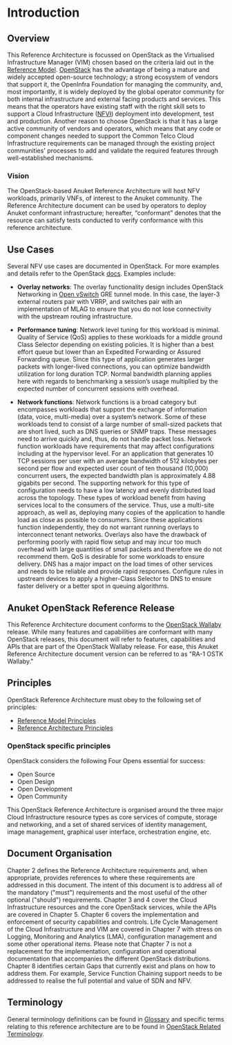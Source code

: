 
# Introduction

## Overview

This Reference Architecture is focussed on OpenStack as the Virtualised Infrastructure Manager (VIM) chosen based on the criteria laid out in the [Reference Model](../../../ref_model/chapters/chapter01.md). [OpenStack](https://docs.openstack.org) has the advantage of being a mature and widely accepted open-source technology; a strong ecosystem of vendors that support it, the OpenInfra Foundation for managing the community, and, most importantly, it is widely deployed by the global operator community for both internal infrastructure and external facing products and services.  This means that the operators have existing staff with the right skill sets to support a Cloud Infrastructure ([NFVI](https://www.etsi.org/deliver/etsi_gs/NFV-INF/001_099/001/01.01.01_60/gs_NFV-INF001v010101p.pdf)) deployment into development, test and production. Another reason to choose OpenStack is that it has a large active community of vendors and operators, which means that any code or component changes needed to support the Common Telco Cloud Infrastructure requirements can be managed through the existing project communities' processes to add and validate the required features through well-established mechanisms.

### Vision

The OpenStack-based Anuket Reference Architecture will host NFV workloads, primarily VNFs, of interest to the Anuket community.  The Reference Architecture document can be used by operators to deploy Anuket conformant infrastructure; hereafter, “conformant” denotes that the resource can satisfy tests conducted to verify conformance with this reference architecture.  

## Use Cases

Several NFV use cases are documented in OpenStack. For more examples and details refer to the OpenStack [docs](https://docs.openstack.org/arch-design/use-cases.html). Examples include:

- **Overlay networks**: The overlay functionality design includes OpenStack Networking in [Open vSwitch](https://www.openvswitch.org) GRE tunnel mode. In this case, the layer-3 external routers pair with VRRP, and switches pair with an implementation of MLAG to ensure that you do not lose connectivity with the upstream routing infrastructure.

- **Performance tuning**: Network level tuning for this workload is minimal. Quality of Service (QoS) applies to these workloads for a middle ground Class Selector depending on existing policies. It is higher than a best effort queue but lower than an Expedited Forwarding or Assured Forwarding queue. Since this type of application generates larger packets with longer-lived connections, you can optimize bandwidth utilization for long duration TCP. Normal bandwidth planning applies here with regards to benchmarking a session’s usage multiplied by the expected number of concurrent sessions with overhead.

- **Network functions**: Network functions is a broad category but encompasses workloads that support the exchange of information (data, voice, multi-media) over a system’s network. Some of these workloads tend to consist of a large number of small-sized packets that are short lived, such as DNS queries or SNMP traps. These messages need to arrive quickly and, thus, do not handle packet loss. Network function workloads have requirements that may affect configurations including at the hypervisor level. For an application that generates 10 TCP sessions per user with an average bandwidth of 512 kilobytes per second per flow and expected user count of ten thousand (10,000) concurrent users, the expected bandwidth plan is approximately 4.88 gigabits per second. The supporting network for this type of configuration needs to have a low latency and evenly distributed load across the topology. These types of workload benefit from having services local to the consumers of the service. Thus, use a multi-site approach, as well as, deploying many copies of the application to handle load as close as possible to consumers. Since these applications function independently, they do not warrant running overlays to interconnect tenant networks. Overlays also have the drawback of performing poorly with rapid flow setup and may incur too much overhead with large quantities of small packets and therefore we do not recommend them. QoS is desirable for some workloads to ensure delivery. DNS has a major impact on the load times of other services and needs to be reliable and provide rapid responses. Configure rules in upstream devices to apply a higher-Class Selector to DNS to ensure faster delivery or a better spot in queuing algorithms.

## Anuket OpenStack Reference Release

This Reference Architecture document conforms to the [OpenStack Wallaby](https://docs.openstack.org/wallaby/projects.html) release. While many features and capabilities are conformant with many OpenStack releases, this document will refer to features, capabilities and APIs that are part of the OpenStack Wallaby release. For ease, this Anuket Reference Architecture document version can be referred to as "RA-1 OSTK Wallaby."

## Principles

OpenStack Reference Architecture must obey to the following set of principles:

- [Reference Model Principles](../../../common/chapter00.md#2.0)
- [Reference Architecture Principles](../../../common/chapter00.md#22-architectural-principles)

### OpenStack specific principles

OpenStack considers the following Four Opens essential for success:

- Open Source
- Open Design
- Open Development
- Open Community

This OpenStack Reference Architecture is organised around the three major Cloud Infrastructure resource types as core services of compute, storage and networking, and a set of shared services of identity management, image management, graphical user interface, orchestration engine, etc.

## Document Organisation

Chapter 2 defines the Reference Architecture requirements and, when appropriate, provides references to where these requirements are addressed in this document. The intent of this document is to address all of the mandatory ("must") requirements and the most useful of the other optional ("should") requirements. Chapter 3 and 4 cover the Cloud Infrastructure resources and the core OpenStack services, while the APIs are covered in Chapter 5. Chapter 6 covers the implementation and enforcement of security capabilities and controls. Life Cycle Management of the Cloud Infrastructure and VIM are covered in Chapter 7 with stress on Logging, Monitoring and Analytics (LMA), configuration management and some other operational items. Please note that Chapter 7 is not a replacement for the implementation, configuration and operational documentation that accompanies the different OpenStack distributions. Chapter 8 identifies certain Gaps that currently exist and plans on how to address them. For example, Service Function Chaining support needs to be addressed to realise the full potential and value of SDN and NFV.

## Terminology

General terminology definitions can be found in [Glossary](../../../common/glossary.md) and specific terms relating to this reference architecture are to be found in [OpenStack Related Terminology](../../../common/glossary.md#openstack-related-terminology).

